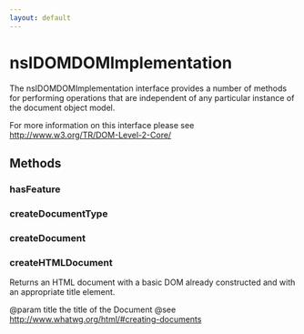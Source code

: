 ```yaml
---
layout: default
---
```


# nsIDOMDOMImplementation #

The nsIDOMDOMImplementation interface provides a number of methods for 
performing operations that are independent of any particular instance 
of the document object model.

For more information on this interface please see 
http://www.w3.org/TR/DOM-Level-2-Core/


## Methods ##

### hasFeature ###

### createDocumentType ###

### createDocument ###

### createHTMLDocument ###

Returns an HTML document with a basic DOM already constructed and with an
appropriate title element.

@param title the title of the Document
@see <http://www.whatwg.org/html/#creating-documents>

